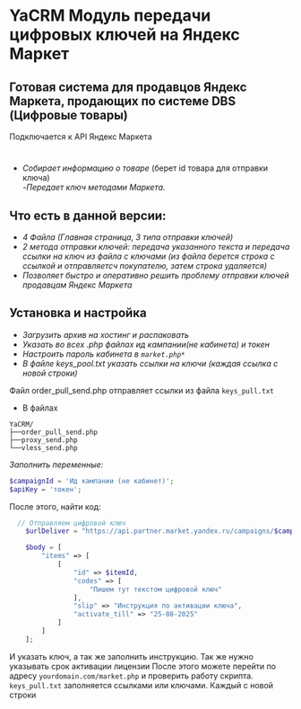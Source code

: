
# YaCRM Модуль передачи цифровых ключей на Яндекс Маркет
## Готовая система для продавцов Яндекс Маркета, продающих по системе DBS (Цифровые товары)  
Подключается к API Яндекс Маркета
#  
- *Собирает информацию о товаре* (берет id товара для отправки ключа)  
-*Передает ключ методами Маркета.*
## Что есть в данной версии:  

- *4 Файла (Главная страница, 3 типа отправки ключей)*
- *2 метода отправки ключей: передача указанного текста и передача ссылки на ключ из файла с ключами (из файла берется строка с ссылкой и отправляетсч покупателю, затем строка удаляется)*
- *Позволяет быстро и оперативно решить проблему отправки ключей продавцам Яндекс Маркета*

## Установка и настройка

- *Загрузить архив на хостинг и распаковать*
- *Указать во всех .php файлах ид кампании(не кабинета) и токен*
- *Настроить пароль кабинета в `market.php*`*
- *В файле keys_pool.txt указать ссылки на ключи (каждая ссылка с новой строки)*

Файл order_pull_send.php отправляет ссылки из файла `keys_pull.txt`
- В файлах 
```
YaCRM/
├──order_pull_send.php
├──proxy_send.php
└──vless_send.php
```
*Заполнить переменные:*
```php
$campaignId = 'Ид кампании (не кабинет)';
$apiKey = 'токен';
```
После этого, найти код:
```php
  // Отправляем цифровой ключ
    $urlDeliver = "https://api.partner.market.yandex.ru/campaigns/$campaignId/orders/$orderId/deliverDigitalGoods";

    $body = [
        "items" => [
            [
                "id" => $itemId,
                "codes" => [
                    "Пишем тут текстом цифровой ключ"
                ],
                "slip" => "Инструкция по активации ключа",
                "activate_till" => "25-08-2025"
            ]
        ]
    ];
```
И указать ключ, а так же заполнить инструкцию. Так же нужно указывать срок активации лицензии
После этого можете перейти по адресу `yourdomain.com/market.php` и проверить работу скрипта.
`keys_pull.txt` заполняется ссылками или ключами. Каждый с новой строки
